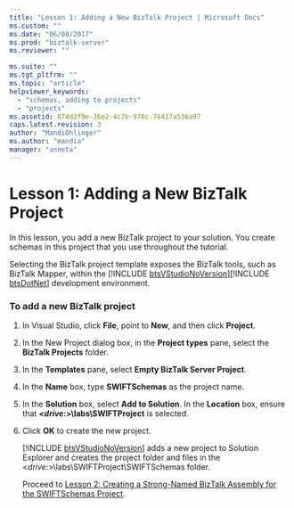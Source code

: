```yaml
---
title: "Lesson 1: Adding a New BizTalk Project | Microsoft Docs"
ms.custom: ""
ms.date: "06/08/2017"
ms.prod: "biztalk-server"
ms.reviewer: ""

ms.suite: ""
ms.tgt_pltfrm: ""
ms.topic: "article"
helpviewer_keywords: 
  - "schemas, adding to projects"
  - "projects"
ms.assetid: 874d2f9e-36e2-4c7b-970c-76417a536a97
caps.latest.revision: 3
author: "MandiOhlinger"
ms.author: "mandia"
manager: "anneta"
---
```

# Lesson 1: Adding a New BizTalk Project
In this lesson, you add a new BizTalk project to your solution. You create schemas in this project that you use throughout the tutorial.  
  
 Selecting the BizTalk project template exposes the BizTalk tools, such as BizTalk Mapper, within the [!INCLUDE [btsVStudioNoVersion](../../includes/btsvstudionoversion-md.md)][!INCLUDE [btsDotNet](../../includes/btsdotnet-md.md)] development environment.  
  
### To add a new BizTalk project  
  
1. In Visual Studio, click **File**, point to **New**, and then click **Project**.  
  
2. In the New Project dialog box, in the **Project types** pane, select the **BizTalk Projects** folder.  
  
3. In the **Templates** pane, select **Empty BizTalk Server Project**.  
  
4. In the **Name** box, type **SWIFTSchemas** as the project name.  
  
5. In the **Solution** box, select **Add to Solution**. In the **Location** box, ensure that **\<*drive*:\>\labs\SWIFTProject** is selected.  
  
6. Click **OK** to create the new project.  
  
    [!INCLUDE [btsVStudioNoVersion](../../includes/btsvstudionoversion-md.md)] adds a new project to Solution Explorer and creates the project folder and files in the \<<em>drive</em>:\>\labs\SWIFTProject\SWIFTSchemas folder.  
  
   Proceed to [Lesson 2: Creating a Strong-Named BizTalk Assembly for the SWIFTSchemas Project](../../adapters-and-accelerators/accelerator-swift/lesson-2-creating-a-strong-named-biztalk-assembly-for-the-swiftschemas-project.md).